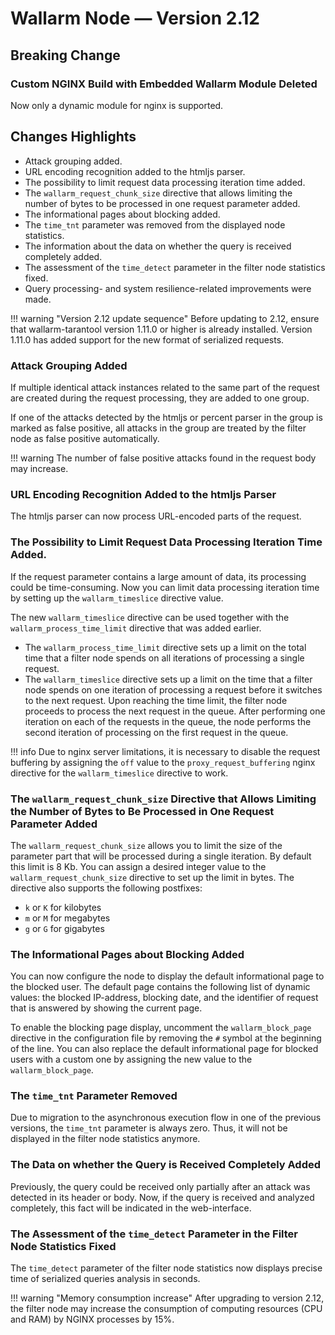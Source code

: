 # Wallarm Node — Version 2.12

## Breaking Change

### Custom NGINX Build with Embedded Wallarm Module Deleted

Now only a dynamic module for nginx is supported.

## Changes Highlights

* Attack grouping added.
* URL encoding recognition added to the htmljs parser.
* The possibility to limit request data processing iteration time added.
* The `wallarm_request_chunk_size` directive that allows limiting the number of bytes to be processed in one request parameter added.
* The informational pages about blocking added.
* The `time_tnt` parameter was removed from the displayed node statistics.
* The information about the data on whether the query is received completely added.
* The assessment of the `time_detect` parameter in the filter node statistics fixed.
* Query processing- and system resilience-related improvements were made.

!!! warning "Version 2.12 update sequence"
    Before updating to 2.12, ensure that wallarm-tarantool version 1.11.0 or higher is already installed. Version 1.11.0 has added support for the new format of serialized requests. 

### Attack Grouping Added
If multiple identical attack instances related to the same part of the request are created during the request processing, they are added to one group.

If one of the attacks detected by the htmljs or percent parser in the group is marked as false positive, all attacks in the group are treated by the filter node as false positive automatically.

!!! warning
    The number of false positive attacks found in the request body may increase.

### URL Encoding Recognition Added to the htmljs Parser
The htmljs parser can now process URL-encoded parts of the request.

### The Possibility to Limit Request Data Processing Iteration Time Added.
If the request parameter contains a large amount of data, its processing could be time-consuming. Now you can limit data processing iteration time by setting up the `wallarm_timeslice` directive value. 

The new `wallarm_timeslice` directive can be used together with the `wallarm_process_time_limit` directive that was added earlier. 
* The `wallarm_process_time_limit` directive sets up a limit on the total time that a filter node spends on all iterations of processing a single request.
* The `wallarm_timeslice` directive sets up a limit on the time that a filter node spends on one iteration of processing a request before it switches to the next request. Upon reaching the time limit, the filter node proceeds to process the next request in the queue. After performing one iteration on each of the requests in the queue, the node performs the second iteration of processing on the first request in the queue.

!!! info
    Due to nginx server limitations, it is necessary to disable the request buffering by assigning the `off` value to the `proxy_request_buffering` nginx directive for the `wallarm_timeslice` directive to work.

### The `wallarm_request_chunk_size` Directive that Allows Limiting the Number of Bytes to Be Processed in One Request Parameter Added
The `wallarm_request_chunk_size` allows you to limit the size of the parameter part that will be processed during a single iteration. By default this limit is 8 Kb. You can assign a desired integer value to the `wallarm_request_chunk_size` directive to set up the limit in bytes. The directive also supports the following postfixes:
* `k` or `K` for kilobytes
* `m` or `M` for megabytes
* `g` or `G` for gigabytes

### The Informational Pages about Blocking Added
You can now configure the node to display the default informational page to the blocked user. The default page contains the following list of dynamic values: the blocked IP-address, blocking date, and the identifier of request that is answered by showing the current page.

To enable the blocking page display, uncomment the `wallarm_block_page` directive in the configuration file by removing the `#` symbol at the beginning of the line. You can also replace the default informational page for blocked users with a custom one by assigning the new value to the `wallarm_block_page`.

### The `time_tnt` Parameter Removed
Due to migration to the asynchronous execution flow in one of the previous versions, the `time_tnt` parameter is always zero. Thus, it will not be displayed in the filter node statistics anymore.

### The Data on whether the Query is Received Completely Added
Previously, the query could be received only partially after an attack was detected in its header or body. Now, if the query is received and analyzed completely, this fact will be indicated in the web-interface.

### The Assessment of the `time_detect` Parameter in the Filter Node Statistics Fixed
The `time_detect` parameter of the filter node statistics now displays precise time of serialized queries analysis in seconds.

!!! warning "Memory consumption increase"
    After upgrading to version 2.12, the filter node may increase the consumption of computing resources (CPU and RAM) by NGINX processes by 15%.